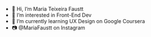 - 👋 Hi, I’m Maria Teixeira Faustt
- 👀 I’m interested in Front-End Dev       
- 🌱 I’m currently learning UX Design on Google Coursera 
- 📷 @MariaFaustt on Instagram    
    
<!---
MariaLTN/MariaLTN is a ✨ special ✨ repository because its `README.md` (this file) appears on your GitHub profile.
You can click the Preview link to take a look at your changes.
--->
